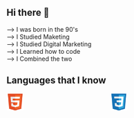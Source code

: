 ## Hi there 👋 ##

--> I was born in the 90's <br>
--> I Studied Maketing <br>
--> I Studied Digital Marketing <br>
--> I Learned how to code <br>
--> I Combined the two <br>

## Languages that I know ##
<div style="display: flex; gap: 200px;">
  <img width="40" height="40" align="center" src='https://raw.githubusercontent.com/devicons/devicon/master/icons/html5/html5-original.svg'>
  <img width="40" height="40" align="center" src='https://raw.githubusercontent.com/devicons/devicon/master/icons/css3/css3-original.svg'>
</div>
